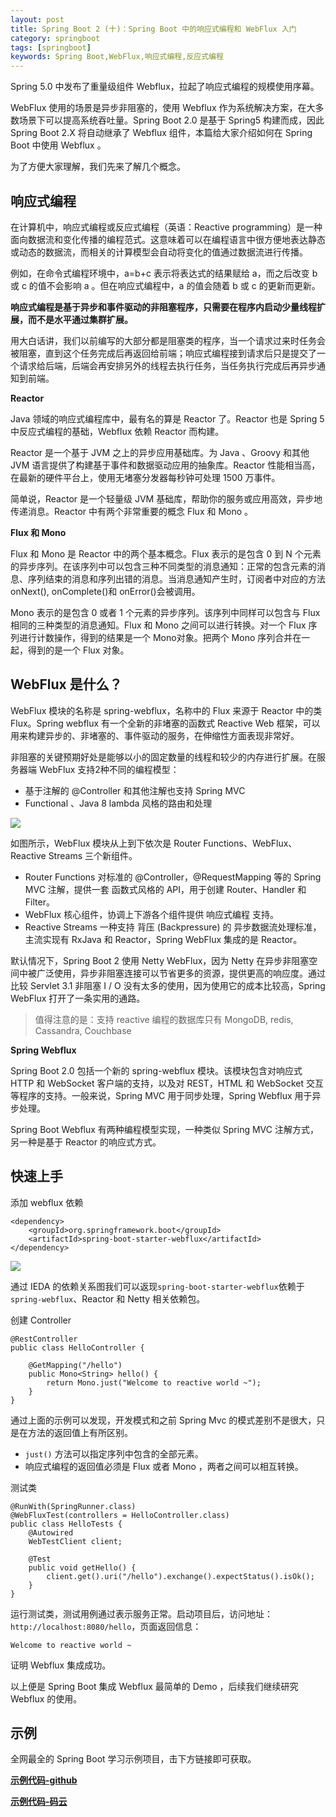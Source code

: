 ```yaml
---
layout: post
title: Spring Boot 2 (十)：Spring Boot 中的响应式编程和 WebFlux 入门
category: springboot
tags: [springboot]
keywords: Spring Boot,WebFlux,响应式编程,反应式编程
---
```


Spring 5.0 中发布了重量级组件 Webflux，拉起了响应式编程的规模使用序幕。

WebFlux 使用的场景是异步非阻塞的，使用 Webflux 作为系统解决方案，在大多数场景下可以提高系统吞吐量。Spring Boot 2.0 是基于 Spring5 构建而成，因此 Spring Boot 2.X 将自动继承了 Webflux 组件，本篇给大家介绍如何在 Spring Boot 中使用 Webflux 。

为了方便大家理解，我们先来了解几个概念。

## 响应式编程

在计算机中，响应式编程或反应式编程（英语：Reactive programming）是一种面向数据流和变化传播的编程范式。这意味着可以在编程语言中很方便地表达静态或动态的数据流，而相关的计算模型会自动将变化的值通过数据流进行传播。

例如，在命令式编程环境中，a=b+c 表示将表达式的结果赋给 a，而之后改变 b 或 c 的值不会影响 a 。但在响应式编程中，a 的值会随着 b 或 c 的更新而更新。

**响应式编程是基于异步和事件驱动的非阻塞程序，只需要在程序内启动少量线程扩展，而不是水平通过集群扩展。**

用大白话讲，我们以前编写的大部分都是阻塞类的程序，当一个请求过来时任务会被阻塞，直到这个任务完成后再返回给前端；响应式编程接到请求后只是提交了一个请求给后端，后端会再安排另外的线程去执行任务，当任务执行完成后再异步通知到前端。

**Reactor**

Java 领域的响应式编程库中，最有名的算是 Reactor 了。Reactor 也是 Spring 5 中反应式编程的基础，Webflux 依赖 Reactor 而构建。

Reactor 是一个基于 JVM 之上的异步应用基础库。为 Java 、Groovy 和其他 JVM 语言提供了构建基于事件和数据驱动应用的抽象库。Reactor 性能相当高，在最新的硬件平台上，使用无堵塞分发器每秒钟可处理 1500 万事件。

简单说，Reactor 是一个轻量级 JVM 基础库，帮助你的服务或应用高效，异步地传递消息。Reactor 中有两个非常重要的概念 Flux 和 Mono 。

**Flux 和 Mono**

Flux 和 Mono 是 Reactor 中的两个基本概念。Flux 表示的是包含 0 到 N 个元素的异步序列。在该序列中可以包含三种不同类型的消息通知：正常的包含元素的消息、序列结束的消息和序列出错的消息。当消息通知产生时，订阅者中对应的方法 onNext(), onComplete()和 onError()会被调用。

Mono 表示的是包含 0 或者 1 个元素的异步序列。该序列中同样可以包含与 Flux 相同的三种类型的消息通知。Flux 和 Mono 之间可以进行转换。对一个 Flux 序列进行计数操作，得到的结果是一个 Mono<Long>对象。把两个 Mono 序列合并在一起，得到的是一个 Flux 对象。


## WebFlux 是什么？

WebFlux 模块的名称是 spring-webflux，名称中的 Flux 来源于 Reactor 中的类 Flux。Spring webflux 有一个全新的非堵塞的函数式 Reactive Web 框架，可以用来构建异步的、非堵塞的、事件驱动的服务，在伸缩性方面表现非常好。

非阻塞的关键预期好处是能够以小的固定数量的线程和较少的内存进行扩展。在服务器端 WebFlux 支持2种不同的编程模型：

- 基于注解的 @Controller 和其他注解也支持 Spring MVC
- Functional 、Java 8 lambda 风格的路由和处理

![](https://huangfeifei.github.io/assets/images/2018/springboot/webflux.jpg)

如图所示，WebFlux 模块从上到下依次是 Router Functions、WebFlux、Reactive Streams 三个新组件。

-  Router Functions
对标准的 @Controller，@RequestMapping 等的 Spring MVC 注解，提供一套 函数式风格的 API，用于创建 Router、Handler 和Filter。
- WebFlux
核心组件，协调上下游各个组件提供 响应式编程 支持。
- Reactive Streams
一种支持 背压 (Backpressure) 的 异步数据流处理标准，主流实现有 RxJava 和 Reactor，Spring WebFlux 集成的是 Reactor。


默认情况下，Spring Boot 2 使用 Netty WebFlux，因为 Netty 在异步非阻塞空间中被广泛使用，异步非阻塞连接可以节省更多的资源，提供更高的响应度。通过比较 Servlet 3.1 非阻塞 I / O 没有太多的使用，因为使用它的成本比较高，Spring WebFlux 打开了一条实用的通路。

> 值得注意的是：支持 reactive 编程的数据库只有 MongoDB, redis, Cassandra, Couchbase 

**Spring Webflux**

Spring Boot 2.0 包括一个新的 spring-webflux 模块。该模块包含对响应式 HTTP 和 WebSocket 客户端的支持，以及对 REST，HTML 和 WebSocket 交互等程序的支持。一般来说，Spring MVC 用于同步处理，Spring Webflux 用于异步处理。

Spring Boot Webflux 有两种编程模型实现，一种类似 Spring MVC 注解方式，另一种是基于 Reactor 的响应式方式。

## 快速上手

添加 webflux 依赖

```
<dependency>
    <groupId>org.springframework.boot</groupId>
    <artifactId>spring-boot-starter-webflux</artifactId>
</dependency>
```

![](https://huangfeifei.github.io/assets/images/2019/springboot/webflux.png)

通过 IEDA 的依赖关系图我们可以返现`spring-boot-starter-webflux`依赖于`spring-webflux`、Reactor 和 Netty 相关依赖包。

创建 Controller 

```
@RestController
public class HelloController {

    @GetMapping("/hello")
    public Mono<String> hello() {
        return Mono.just("Welcome to reactive world ~");
    }
}
```

通过上面的示例可以发现，开发模式和之前 Spring Mvc 的模式差别不是很大，只是在方法的返回值上有所区别。

- `just()` 方法可以指定序列中包含的全部元素。
- 响应式编程的返回值必须是 Flux 或者 Mono ，两者之间可以相互转换。


测试类

```
@RunWith(SpringRunner.class)
@WebFluxTest(controllers = HelloController.class)
public class HelloTests {
    @Autowired
    WebTestClient client;

    @Test
    public void getHello() {
        client.get().uri("/hello").exchange().expectStatus().isOk();
    }
}
```

运行测试类，测试用例通过表示服务正常。启动项目后，访问地址：`http://localhost:8080/hello`，页面返回信息：

```
Welcome to reactive world ~
```

证明 Webflux 集成成功。

以上便是 Spring Boot 集成 Webflux 最简单的 Demo ，后续我们继续研究 Webflux 的使用。


## 示例

全网最全的 Spring Boot 学习示例项目，击下方链接即可获取。

**[示例代码-github](https://github.com/ityouknow/spring-boot-examples)**

**[示例代码-码云](https://gitee.com/ityouknow/spring-boot-examples)**
